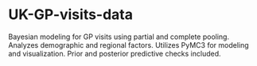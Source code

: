 # UK-GP-visits-data
Bayesian modeling for GP visits using partial and complete pooling. Analyzes demographic and regional factors. Utilizes PyMC3 for modeling and visualization. Prior and posterior predictive checks included.
